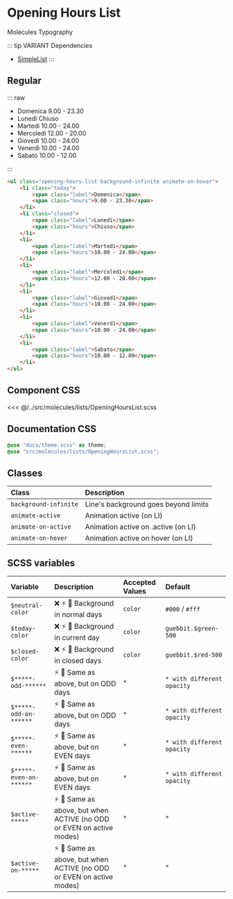 # Opening Hours List
<Badge type="tip">Molecules</Badge> <Badge type="info">Typography</Badge>

::: tip VARIANT Dependencies
- [SimpleList](/molecules/lists/SimpleList)
:::

## Regular

::: raw
<div class="dev-section without-restrictions">
    <ul class="opening-hours-list background-infinite animate-on-hover">
        <li class="today">
            <span class="label">Domenica</span>
            <span class="hours">9.00 - 23.30</span>
        </li>
        <li class="closed">
            <span class="label">Lunedì</span>
            <span class="hours">Chiuso</span>
        </li>
        <li>
            <span class="label">Martedì</span>
            <span class="hours">10.00 - 24.00</span>
        </li>
        <li>
            <span class="label">Mercoledì</span>
            <span class="hours">12.00 - 20.00</span>
        </li>
        <li>
            <span class="label">Giovedì</span>
            <span class="hours">10.00 - 24.00</span>
        </li>
        <li>
            <span class="label">Venerdì</span>
            <span class="hours">10.00 - 24.00</span>
        </li>
        <li>
            <span class="label">Sabato</span>
            <span class="hours">10.00 - 12.00</span>
        </li>
    </ul></div>
:::

```html
<ul class="opening-hours-list background-infinite animate-on-hover">
    <li class="today">
        <span class="label">Domenica</span>
        <span class="hours">9.00 - 23.30</span>
    </li>
    <li class="closed">
        <span class="label">Lunedì</span>
        <span class="hours">Chiuso</span>
    </li>
    <li>
        <span class="label">Martedì</span>
        <span class="hours">10.00 - 24.00</span>
    </li>
    <li>
        <span class="label">Mercoledì</span>
        <span class="hours">12.00 - 20.00</span>
    </li>
    <li>
        <span class="label">Giovedì</span>
        <span class="hours">10.00 - 24.00</span>
    </li>
    <li>
        <span class="label">Venerdì</span>
        <span class="hours">10.00 - 24.00</span>
    </li>
    <li>
        <span class="label">Sabato</span>
        <span class="hours">10.00 - 12.00</span>
    </li>
</ul>
```


## Component CSS

<<< @/../src/molecules/lists/OpeningHoursList.scss

## Documentation CSS

```scss
@use "docs/theme.scss" as theme;
@use "src/molecules/lists/OpeningHoursList.scss";
```

## Classes

| Class                 | Description                          |
|:----------------------|:-------------------------------------|
| `background-infinite` | Line's background goes beyond limits |
| `animate-active`      | Animation active (on LI)             |
| `animate-on-active`   | Animation active on .active (on LI)  |
| `animate-on-hover`    | Animation active on hover (on LI)    |


## SCSS variables

| Variable                | Description                                                                                           | Accepted Values | Default                    |
|:------------------------|:------------------------------------------------------------------------------------------------------|:----------------|:---------------------------|
| `$neutral-color`        | :x: :zap: :first_quarter_moon_with_face:  Background in normal days                                   | `color`         | `#000` / `#fff`            |
| `$today-color`          | :x: :zap: :first_quarter_moon_with_face:  Background in current day                                   | `color`         | `guebbit.$green-500`       |
| `$closed-color`         | :x: :zap: :first_quarter_moon_with_face:  Background in closed days                                   | `color`         | `guebbit.$red-500`         |
| `$*****-odd-******`     | :zap: :first_quarter_moon_with_face:  Same as above, but on ODD days                                  | `*`             | `* with different opacity` |
| `$*****-odd-on-******`  | :zap: :first_quarter_moon_with_face:  Same as above, but on ODD days                                  | `*`             | `* with different opacity` |
| `$*****-even-******`    | :zap: :first_quarter_moon_with_face:  Same as above, but on EVEN days                                 | `*`             | `* with different opacity` |
| `$*****-even-on-******` | :zap: :first_quarter_moon_with_face:  Same as above, but on EVEN days                                 | `*`             | `* with different opacity` |
| `$active-*****`         | :zap: :first_quarter_moon_with_face:  Same as above, but when ACTIVE (no ODD or EVEN on active modes) | `*`             | `*`                        |
| `$active-on-*****`      | :zap: :first_quarter_moon_with_face:  Same as above, but when ACTIVE (no ODD or EVEN on active modes) | `*`             | `*`                        |


<style lang="scss">
@use "docs/theme.scss" as theme;
@use "src/molecules/lists/OpeningHoursList.scss";
</style>